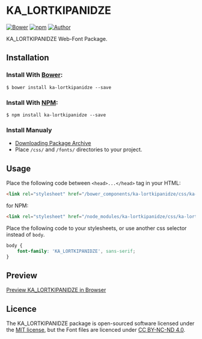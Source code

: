 # KA_LORTKIPANIDZE

[![Bower](https://img.shields.io/bower/v/ka-lortkipanidze.svg)](http://bower.io/search/?q=ka-lortkipanidze)
[![npm](https://img.shields.io/npm/v/ka-lortkipanidze.svg)](https://www.npmjs.com/package/ka-lortkipanidze)
[![Author](https://img.shields.io/badge/Font_Author-OSGF-blue.svg)](https://github.com/web-fonts/ka-lortkipanidze)

KA_LORTKIPANIDZE Web-Font Package.

## Installation

### Install With [Bower](http://bower.io):

```
$ bower install ka-lortkipanidze --save
```

### Install With [NPM](https://www.npmjs.com):

```
$ npm install ka-lortkipanidze --save
```

### Install Manualy

* [Downloading Package Archive](https://github.com/web-fonts/ka-lortkipanidze/archive/master.zip)
* Place `/css/` and `/fonts/` directories to your project.

## Usage

Place the following code between `<head>...</head>` tag in your HTML:

```html
<link rel="stylesheet" href="/bower_components/ka-lortkipanidze/css/ka-lortkipanidze.css">
```

for NPM:

```html
<link rel="stylesheet" href="/node_modules/ka-lortkipanidze/css/ka-lortkipanidze.css">
```

Place the following code to your stylesheets, or use another css selector instead of `body`.

```css
body {
    font-family: 'KA_LORTKIPANIDZE', sans-serif;
}
```

## Preview

[Preview KA_LORTKIPANIDZE in Browser](http://web-fonts.ge/ka-lortkipanidze)

## Licence

The KA_LORTKIPANIDZE package is open-sourced software licensed under the [MIT license](http://opensource.org/licenses/MIT), but the Font files are licenced under [CC BY-NC-ND 4.0](http://creativecommons.org/licenses/by-nc-nd/4.0/).